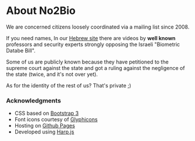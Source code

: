 # About No2Bio

We are concerned citizens loosely coordinated via a mailing list since 2008.

If you need names, In our [Hebrew site](http://no2bio.org) there are videos
by **well known** professors and security experts strongly opposing the
Israeli "Biometric Databe Bill".

Some of us are publicly known because they have petitioned to the supreme court
against the state and got a ruling against the negligence of the state
(twice, and it's not over yet).

As for the identity of the rest of us? That's private ;)

### Acknowledgments
* CSS based on [Bootstrap 3](http://getbootstrap.com)
* Font icons courtesy of [Glyphicons](http://glyphicons.com/)
* Hosting on [Github Pages](http://pages.github.com)
* Developed using [Harp.js](http://harpjs.com)

